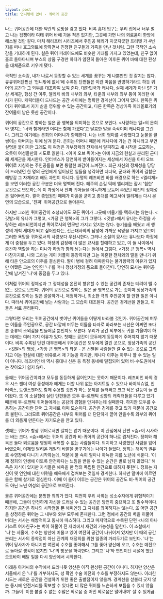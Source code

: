 ```yaml
---
layout: post
title: 언니밖에 없네 - 퀴어의 공간
---
```


나는 퀴어공간에 대한 약간의 로망을 갖고 있다. 비록 홍대 입구는 우리 집에서 너무 멀고 나는 겁쟁이라 여태 퀴어 바에 가본 적은 없지만, 그곳에 가면 나의 외로움이 한방에 해소될 것만 같다. 마치 해리포터 시리즈에서 주인공 해리가 지긋지긋한 프리벳 가 4번지를 떠나 호그와트에 향하면서 진정한 친구들과 가족을 만난 것처럼. 그런 극적인 소속감을 기대하게 된다. 실은 퀴어 퍼레이드에도 비슷한 기대를 가지고 있었는데, 친구 없이 홀로 돌아다니며 부스의 상품 구경만 하다가 얌전히 돌아온 이후론 퀴어 바에 대한 환상을 대체품으로 키우게 됐다.

극적인 소속감, 내가 나로서 등장할 수 있는 세계를 꿈꾸는 게 나뿐만인 것 같지는 않다. 큐큐퀴어단편선 '언니밖에 없네'에 수록된 단편들은 이런 마음을 반영하기라도 하듯 퀴어의 공간과 그 외부를 대조하여 보여 준다. 대한민국과 캐나다, 실제 세계가 아닌 SF 가상 세계관, 행성 간 이주, 엘리제 바의 내부와 외부, 타운의 내부와 외부 등이 이러한 예시가 된다. 캐릭터들이 드나드는 공간 사이에는 명확한 경계선이 그어져 있다. 한쪽은 퀴어가 퀴어로서 자기 삶을 영위할 수 있는 공간이고, 다른 한쪽은 정상가족 이데올로기의 잔여물이 남은 듯한 공간이다.

퀴어의 공간으로 향하는 일은 곧 행복을 의미하는 것으로 보인다. <사랑하는 일>의 은희와 영지는 '너와 함께라면 어디든 함께 가겠다'고 달콤한 말을 속삭이며 캐나다를 그린다. 그리고 여기에는 은희의 어머니가 함께한다. 나는 너희 엄마를 사랑했다고 눈물을 글썽이는 아버지는 뒤에 남겨 둔다. 은희는 어머니 때문에 캐나다에 가는 건 아니라고 부연 설명을 붙이지만 그래도 이 여정은 가부장제의 잔재에서 탈피하고 새 시작을 도모하는, 오롯이 여성들만의 시도로 읽힌다. <아미 오브 퀴어>는 아예 지금의 현실과 분리된 근미래 세계관을 제시한다. 인터섹스가 당연하게 받아들여지는 세상에서 자신을 아미 오브 퀴어로 지칭하는 주인공들을 보면 통렬한 쾌감이 느껴진다. 최근 자신의 정체성을 당당히 드러냈던 한 명의 군인에게 일어났던 일들을 생각하면 더더욱, 군대와 퀴어의 결합은 해방감 그 자체라고 해도 과언이 아니다. 동명의 레즈비언 바를 배경으로 하는 <엘리제>를 보면 이러한 공간 구분은 더욱 명백해 진다. 혜주의 손길 덕에 엘리제는 잠시 '힙한' 공간으로 변모하는데 이 과정에서 진짜 퀴어들을 아늑하게 보듬어 주었던 예전의 정체성은 잃어버린다. 결국 종업원인 페페가 마음을 굳히고 총대를 메고서야 엘리제는 다시 본연의 모습으로, '진짜' 퀴어공간으로 돌아온다.

하지만 그러한 퀴어공간이 조성되어도 모든 퀴어가 그곳에 머물기를 택하지는 않는다. <깃발>의 유나가 그렇고, <가장 큰 행복>의 그가 그렇다. <깃발>에서 유나는 하정을 사랑하는 레즈비언이지만 퀴어로서의 면모만 가지고 있지는 않다. 농기술을 배웠고 새 행성의 개척 세대가 되고 싶어한다는, 전근대사회의 남성에 가까운 욕망을 가지고 있으며 그러한 욕망을 퀴어로서의 사랑보다 우선시한다. 그러나 소설의 묘사는 유나보다 하정에게 더 중점을 두고 있다. 하정의 감정에 더 많은 묘사를 할애하고 있고, 이 둘 사이에서 중간자 역할을 하는 미나가 하정과 함께 남는다는 점에서 그렇다. <가장 큰 행복> 역시 마찬가지로, 나와 그라는 게이 커플이 등장하지만 그는 이혼한 전처와의 딸을 만나기 위해 타운 안으로의 이주를 결심한다. 딸이 병에 걸려 아파한다는 불가항력의 이유가 있지만 어쨌든 그는 연인인 '나'를 떠나 정상가정의 품으로 돌아간다. 당연히 묘사는 퀴어공간에 남겨진 '나'에 중점을 두고 있다.

이처럼 퀴어의 정체성과 그 정체성을 온전히 향유할 수 있는 공간의 존재는 떼려야 뗄 수 없는 것으로 보인다. 퀴어의 공간으로 향하는 일은 곧 행복으로 가는 것이며 정상가족의 공간으로 향하는 일은 쓸쓸하거나, 매정하거나, 최소한 극의 주인공이 할 만한 일은 아니다. 따라서 퀴어공간에 남는 사람과는 그 모습이 대조된다. 공간은 경계선을 만들고, 이들은 서로 분리된다.

그렇다면 우리는 퀴어공간에서 벗어난 퀴어들을 어떻게 바라볼 것인가. 퀴어공간에 머무는 이들을 주인공으로, 공간 바깥에 머무는 이들을 타자로 바라보는 시선은 어쩌면 또다른 종류의 소외감을 만들어낼 뿐인지도 모른다. 우리가 공간 외부에도 귀를 기울여야 하는 데에는 여러 가지 이유가 있다. 첫째는 공간이 모두에게 동등하게 주어지지 않기 때문이다. 비록 수록된 단편 대부분에서 퀴어공간은 모두에게 열린 곳으로, 정상가족의 공간 - <깃발>의 행성, <가장 큰 행복>의 타운 - 은 선별된 사람들만 갈 수 있는 곳으로 그려지고 이는 현실에 대한 비유로서 제 기능을 하지만, 캐나다 이주는 아무나 할 수 있는 일이 아니다. 레즈비언 바 역시 홍대나 신촌 등 특정 동네에 밀집되어 있어 비-수도권에서는 찾아오기 쉽지 않다.

둘째는 퀴어공간이라고 모두를 동등하게 끌어안지는 못하기 때문이다. 레즈비언 바의 경우 시스 젠더 여성 동성애자 에게는 더할 나위 없는 아지트일 수 있으나 바이섹슈얼, 인터섹스, 트랜스젠더도 함께 수용할 것인가 하는 문제를 둘러싸고 크고 작은 갈등이 늘 있어왔다. 또 이 소설집에 실린 단편들은 모두 유-로맨틱 성향의 캐릭터들을 다루고 있기 때문에 무-로맨틱 퀴어들에게는 공감의 경험을 안겨주는데 실패한다. 하지만 모두를 수용하는 공간이란 단어 그 자체로 이미 모순이다. 공간은 경계를 갖고 있기 때문에 공간으로 불린다. 그러므로 퀴어공간은 내부의 퀴어를 더 단단하게 끌어 안을수록 외부의 퀴어를 더 외롭게 만든다는 자기모순을 안고 있다.

셋째는 퀴어가 항상 퀴어로서만 살지는 않기 때문이다. 이 관점에서 단편 <숨>이 시사하는 바는 크다. <숨>에서는 퀴어의 공간과 비-퀴어의 공간이 하나로 겹쳐진다. 정희와 해옥은 둘다 외로움을 영원히 극복할 수 없는 사람들이다. 의지하고 사랑했던 사람을 잃어버렸으며, 이제껏 달려온 레일의 바깥을 꿈꾸기에는 나이가 들었다. 정희는 해옥의 권유로 수영장에 다니기 시작하는데, 덕분에 물 속이 얼마나 아늑한 지를 노년에 배운다. '이제 정희의 인생에 이토록 안전하다는 느낌을 받을 수 있는 순간은 별로 남지 않았다.' 해옥은 자식이 있지만 자식들은 해옥을 한 명의 독립된 인간으로 대하지 못한다. 정희는 자신이 옛 연인에 대한 미련을 해옥에게 겹쳐보는 것일까 경계한다. 하지만 말미에 이르면 둘은 함께 살기로 결심한다. 이때 이 둘이 이루는 공간은 퀴어의 공간도 비-퀴어의 공간도 아닌 노년 여성의 공간으로 보여진다.

물론 퀴어공간에는 분명한 의의가 있다. 여전히 우리 사회는 성소수자에게 위협적이기 때문에, 그들이 안전하게 자신을 드러낼 수 있는 공간은 당연히 중요하고 또 필수적이다. 하지만 공간은 하나의 시작점일 뿐 해피엔딩 그 자체를 의미하지는 않는다. 또 어떤 공간을 상정하든 퀴어는 그 내부와 외부 모두에 존재한다. 그런 점에서 공간의 벽을 허물어 버리는 서사는 해방적이고 동시에 따스하다. 그리고 마지막으로 수록된 단편 <나의 아나키스트 여자친구>는 벽이 허물어 진 자리에서 재건의 가능성을 말한다. 이 소설에서 '나'는 서울에, 수호는 양산에 머물고 있어 여전히 공간이 나뉘어져 있지만 이 때의 공간 분리는 서사의 종착점이 아닌 관계의 재정의를 위한 일종의 거리두기로 보인다. '나'는 퀴어 당사자가 아니지만 여전히 수호를 좋아해서 그를 좇아 양산에 오고, 수호는 예전으로 돌아갈 생각이 없지만 '나'의 방문을 허락한다. 그리고 '나'와 연인이던 시절에 했던 오토바이 배달 일을 다시 양산에서 시작한다.

아래층 아저씨의 수작에서 드러나듯 양산은 아직 완성된 공간이 아니다. 하지만 양산은 서울에서 온 '나'를 거부하지도, 성 확인 수술 이전의 수호를 부정하지도 않는다. 이러한 시도는 새로운 공간을 건설하기 위한 좋은 출발점이지 않을까. 경계선을 섣불리 긋지 않는 동시에 안전거리를 확보할 수 있다면 더 많은 퀴어를 느슨하게 보듬을 수 있지 않을까. 그들이 '이름 붙일 수 없는 수많은 외로움 중 어떤 외로움은 덜어내며' 살 수 있게끔.
